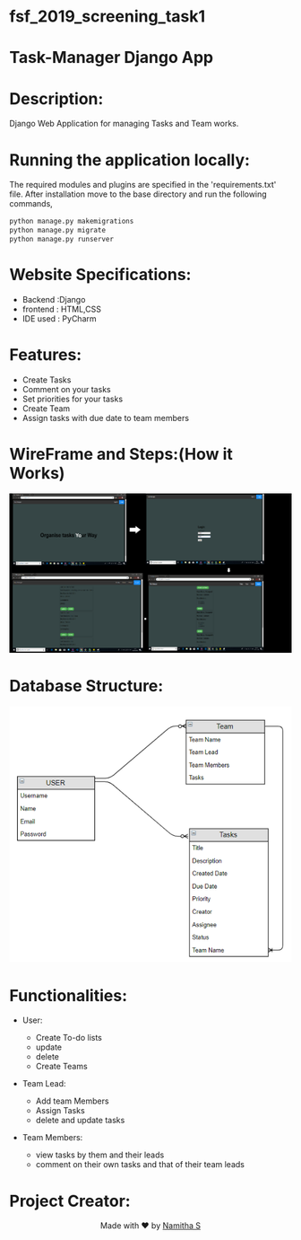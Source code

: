 # fsf_2019_screening_task1
# Task-Manager Django App
# Description:
Django Web Application for managing Tasks and Team works.

# Running the application locally:
The required modules and plugins are specified in the 'requirements.txt' file.
After installation move to the base directory and run the following commands,
```
python manage.py makemigrations
python manage.py migrate
python manage.py runserver

```
# Website Specifications:
- Backend :Django
- frontend : HTML,CSS
- IDE used : PyCharm

# Features:
- Create Tasks
- Comment on your tasks
- Set priorities for your tasks
- Create Team
- Assign tasks with due date to team members


# WireFrame and Steps:(How it Works)
![Sample View](SampleView.png)




# Database Structure:

![databasestructure](Database_Structure.png)


# Functionalities:
- User:
  - Create To-do lists
  - update
  - delete
  - Create Teams

- Team Lead:
  - Add team Members
  - Assign Tasks
  - delete and update tasks

- Team Members:
  - view tasks by them and their leads
  - comment on their own tasks and that of their team leads




# Project Creator:

<p align="center"> Made with ❤ by <a href="https://github.com/Nami2012">Namitha S</a></p>




